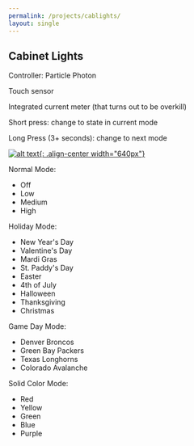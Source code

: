```yaml
---
permalink: /projects/cablights/
layout: single
---
```


## Cabinet Lights

Controller: Particle Photon

Touch sensor

Integrated current meter (that turns out to be overkill)


Short press: change to state in current mode

Long Press (3+ seconds): change to next mode


[![alt text](https://storage.googleapis.com/media.darkwire.com/cablights_normal_640x360.gif){: .align-center width="640px"}](https://storage.googleapis.com/media.darkwire.com/cablights_normal_640x360.gif)

Normal Mode:
* Off
* Low
* Medium
* High


Holiday Mode:
* New Year's Day
* Valentine's Day
* Mardi Gras
* St. Paddy's Day
* Easter
* 4th of July
* Halloween
* Thanksgiving
* Christmas


Game Day Mode:
* Denver Broncos
* Green Bay Packers
* Texas Longhorns
* Colorado Avalanche


Solid Color Mode:
* Red
* Yellow
* Green
* Blue
* Purple
